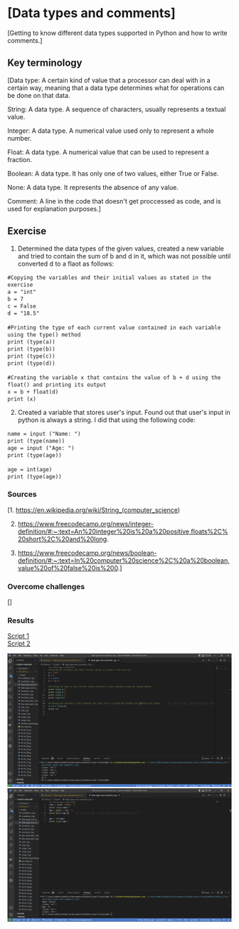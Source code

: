# [Data types and comments]

[Getting to know different data types supported in Python and how to write comments.]

## Key terminology

[Data type: A certain kind of value that a processor can deal with in a certain way, meaning that a data type determines what for operations can be done on that data.

String: A data type. A sequence of characters, usually represents a textual value.

Integer: A data type. A numerical value used only to represent a whole number.

Float: A data type. A numerical value that can be used to represent a fraction.

Boolean: A data type. It has only one of two values, either True or False.

None: A data type. It represents the absence of any value.

Comment: A line in the code that doesn't get proccessed as code, and is used for explanation purposes.]

## Exercise

1. Determined the data types of the given values, created a new variable and tried to contain the sum of b and d in it, which was not possible until converted d to a flaot as follows:

~~~
#Copying the variables and their initial values as stated in the exercise
a = "int"
b = 7
c = False
d = "18.5"

#Printing the type of each current value contained in each variable using the type() method
print (type(a))
print (type(b))
print (type(c))
print (type(d))

#Creating the variable x that contains the value of b + d using the float() and printing its output
x = b + float(d)
print (x)
~~~

2. Created a variable that stores user's input. Found out that user's input in python is always a string. I did that using the following code:

~~~
name = input ("Name: ")
print (type(name))
age = input ("Age: ")
print (type(age))

age = int(age)
print (type(age))
~~~

### Sources

[1. <https://en.wikipedia.org/wiki/String_(computer_science>)

2. <https://www.freecodecamp.org/news/integer-definition/#:~:text=An%20integer%20is%20a%20positive,floats%2C%20short%2C%20and%20long>.

3. <https://www.freecodecamp.org/news/boolean-definition/#:~:text=In%20computer%20science%2C%20a%20boolean,value%20of%20false%20is%200>.]

### Overcome challenges

[]

### Results

[Script 1](https://github.com/Techgrounds-Cloud-9/cloud-9-Atalla90/blob/1ceec9e4c5cc31c4308ef5860d3c15b42723b3c3/04_Python_1/Scripts/Data%20types%20and%20comments_1.py)  
[Script 2](https://github.com/Techgrounds-Cloud-9/cloud-9-Atalla90/blob/1ceec9e4c5cc31c4308ef5860d3c15b42723b3c3/04_Python_1/Scripts/Data%20types%20and%20comments_2.py)

![Data_types_1](https://github.com/Techgrounds-Cloud-9/cloud-9-Atalla90/blob/888a1e0e94e0f251534a4b8916ea60aa372219e5/00_includes/Python/Data_types_1.png)
![Data_types_2](https://github.com/Techgrounds-Cloud-9/cloud-9-Atalla90/blob/888a1e0e94e0f251534a4b8916ea60aa372219e5/00_includes/Python/Data_types_2.png)
